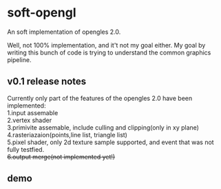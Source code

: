 # soft-opengl
An soft implementation of opengles 2.0. 

Well, not 100% implementation, and it't not my goal either. My goal by writing this bunch of code is trying to understand the common graphics pipeline.

## v0.1 release notes

Currently only part of the features of the opengles 2.0 have been implemented:  
1.input assemable  
2.vertex shader  
3.primivite assemable, include culling and clipping(only in xy plane)  
4.rasteriazaion(points,line list, triangle list)  
5.pixel shader, only 2d texture sample supported, and event that was not fully testfied.  
~~6.output merge(not implemented yet!)~~

## demo 

